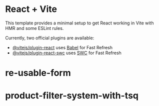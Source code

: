# React + Vite

This template provides a minimal setup to get React working in Vite with HMR and some ESLint rules.

Currently, two official plugins are available:
     
- [@vitejs/plugin-react](https://github.com/vitejs/vite-plugin-react/blob/main/packages/plugin-react/README.md) uses [Babel](https://babeljs.io/) for Fast Refresh
- [@vitejs/plugin-react-swc](https://github.com/vitejs/vite-plugin-react-swc) uses [SWC](https://swc.rs/) for Fast Refresh
# re-usable-form
# product-filter-system-with-tsq
